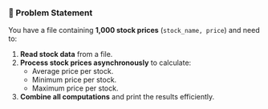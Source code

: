 ### **🚀 Problem Statement**
You have a file containing **1,000 stock prices** (`stock_name, price`) and need to:
1. **Read stock data** from a file.
2. **Process stock prices asynchronously** to calculate:
   - Average price per stock.
   - Minimum price per stock.
   - Maximum price per stock.
3. **Combine all computations** and print the results efficiently.
